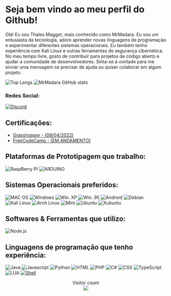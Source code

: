 # Seja bem vindo ao meu perfil do Github!

Olá! Eu sou Thales Maggot, mais conhecido como MrMadara. Eu sou um entusiasta da tecnologia, adoro aprender novas linguagens de programação e experimentar diferentes sistemas operacionais. Eu também tenho experiência com Kali Linux e outras ferramentas de segurança cibernética. 
No meu tempo livre, gosto de contribuir para projetos de código aberto e ajudar a comunidade de desenvolvedores. Sinta-se à vontade para me enviar uma mensagem se precisar de ajuda ou quiser colaborar em algum projeto.

 ![Top Langs](https://github-readme-stats.vercel.app/api?username=MrMadaraUchiha&show_icons=true&count_private=true&hide_border=true&title_color=007fff&icon_color=007fff&text_color=c9d1d9&bg_color=0d1117)
 ![MrMadara GitHub stats](https://github-readme-stats.vercel.app/api/top-langs/?username=MrMadaraUchiha&layout=compact&hide_border=true&title_color=007fff&text_color=007fff&bg_color=0d1117)

### Redes Social:

[![Discord](https://img.shields.io/badge/Discord-7289DA?style=for-the-badge&logo=discord&logoColor=white)](https://discord.gg/wJp7Zeghy9)

## Certificações:

- [Grasshopper - (08/04/2022)](./certs)
- [FreeCodeCamp - (EM ANDAMENTO)](./certs)

## Plataformas de Prototipagem que trabalho:

![RaspBerry PI](https://img.shields.io/badge/Raspberry%20Pi-A22846?style=for-the-badge&logo=Raspberry%20Pi&logoColor=white)
![ARDUINO](https://img.shields.io/badge/Arduino-00979D?style=for-the-badge&logo=Arduino&logoColor=white)

## Sistemas Operacionais preferidos:

![MAC OS](https://img.shields.io/badge/MAC_OS-000000?style=for-the-badge&logo=apple&logoColor=white)
![Windows](https://img.shields.io/badge/Windows-0078D6?style=for-the-badge&logo=windows&logoColor=white)
![Win. XP](https://img.shields.io/badge/Windows_XP-003399?style=for-the-badge&logo=windows-xp&logoColor=white)
![Win. 95](https://img.shields.io/badge/Windows_95-008080?style=for-the-badge&logo=windows-95&logoColor=white)
![Android](https://img.shields.io/badge/Android-3DDC84?style=for-the-badge&logo=android&logoColor=white)
![Debian](https://img.shields.io/badge/Debian-A81D33?style=for-the-badge&logo=debian&logoColor=white)
![Kali Linux](https://img.shields.io/badge/Kali_Linux-557C94?style=for-the-badge&logo=kali-linux&logoColor=white)
![Arch Linux](https://img.shields.io/badge/Arch_Linux-1793D1?style=for-the-badge&logo=arch-linux&logoColor=white)
![Mint](https://img.shields.io/badge/Linux_Mint-87CF3E?style=for-the-badge&logo=linux-mint&logoColor=white)
![Ubuntu](https://img.shields.io/badge/Ubuntu-E95420?style=for-the-badge&logo=ubuntu&logoColor=white)
![Xubuntu](https://img.shields.io/badge/Xubuntu-A11F6B?style=for-the-badge&logo=xubuntu&logoColor=white)

## Softwares & Ferramentas que utilizo:

![Node.js](https://img.shields.io/badge/Node.js-43853D?style=for-the-badge&logo=node.js&logoColor=white)

## Linguagens de programação que tenho experiência:

![Java](https://img.shields.io/badge/Java-007396?style=for-the-badge&logo=java&logoColor=white)
![Javascript](https://img.shields.io/badge/Javascript-F7DF1E?style=for-the-badge&logo=javascript&logoColor=black)
![Python](https://img.shields.io/badge/Python-3776AB?style=for-the-badge&logo=python&logoColor=white)
![HTML](https://img.shields.io/badge/HTML5-E34F26?style=for-the-badge&logo=html5&logoColor=white)
![PHP](https://img.shields.io/badge/PHP-777BB4?style=for-the-badge&logo=php&logoColor=white)
![C#](https://img.shields.io/badge/C%23-239120?style=for-the-badge&logo=c-sharp&logoColor=white)
![CSS](https://img.shields.io/badge/CSS-1572B6?style=for-the-badge&logo=css3&logoColor=white)
![TypeScript](https://img.shields.io/badge/TypeScript-007ACC?style=for-the-badge&logo=typescript&logoColor=white)
![LUA](https://img.shields.io/badge/Lua-2C2D72?style=for-the-badge&logo=lua&logoColor=white)
[![Shell](https://img.shields.io/badge/Shell-FFD500?style=for-the-badge&logo=gnu-bash&logoColor=black)](https://img.shields.io/badge/Shell_Script-121011?style=for-the-badge&logo=gnu-bash&logoColor=white)

<p align="center"> 
  Visitor count<br>
  <img src="https://profile-counter.glitch.me/MrMadaraUchiha/count.svg" />
 
</p>
